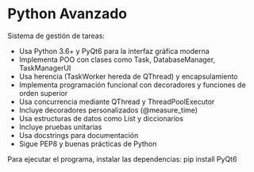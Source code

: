 # Python Avanzado

Sistema de gestión de tareas:

- Usa Python 3.6+ y PyQt6 para la interfaz gráfica moderna
- Implementa POO con clases como Task, DatabaseManager, TaskManagerUI
- Usa herencia (TaskWorker hereda de QThread) y encapsulamiento
- Implementa programación funcional con decoradores y funciones de orden superior
- Usa concurrencia mediante QThread y ThreadPoolExecutor
- Incluye decoradores personalizados (@measure_time)
- Usa estructuras de datos como List y diccionarios
- Incluye pruebas unitarias
- Usa docstrings para documentación
- Sigue PEP8 y buenas prácticas de Python

Para ejecutar el programa, instalar las dependencias:
pip install PyQt6
